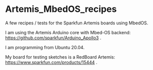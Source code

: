# Artemis_MbedOS_recipes

A few recipes / tests for the Sparkfun Artemis boards using MbedOS.

I am using the Artemis Arduino core with Mbed-OS backend: https://github.com/sparkfun/Arduino_Apollo3 .

I am programming from Ubuntu 20.04.

My board for testing sketches is a RedBoard Artemis: https://www.sparkfun.com/products/15444 .
